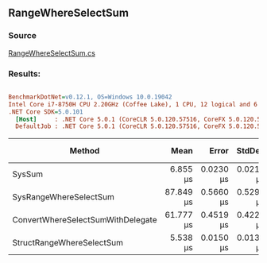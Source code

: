 ﻿## RangeWhereSelectSum

### Source
[RangeWhereSelectSum.cs](../../src/StructLinq.Benchmark/RangeWhereSelectSum.cs)

### Results:
``` ini

BenchmarkDotNet=v0.12.1, OS=Windows 10.0.19042
Intel Core i7-8750H CPU 2.20GHz (Coffee Lake), 1 CPU, 12 logical and 6 physical cores
.NET Core SDK=5.0.101
  [Host]     : .NET Core 5.0.1 (CoreCLR 5.0.120.57516, CoreFX 5.0.120.57516), X64 RyuJIT
  DefaultJob : .NET Core 5.0.1 (CoreCLR 5.0.120.57516, CoreFX 5.0.120.57516), X64 RyuJIT


```
|                            Method |      Mean |     Error |    StdDev | Ratio | RatioSD | Gen 0 | Gen 1 | Gen 2 | Allocated |
|---------------------------------- |----------:|----------:|----------:|------:|--------:|------:|------:|------:|----------:|
|                            SysSum |  6.855 μs | 0.0230 μs | 0.0215 μs |  1.00 |    0.00 |     - |     - |     - |         - |
|            SysRangeWhereSelectSum | 87.849 μs | 0.5660 μs | 0.5294 μs | 12.82 |    0.07 |     - |     - |     - |     160 B |
| ConvertWhereSelectSumWithDelegate | 61.777 μs | 0.4519 μs | 0.4227 μs |  9.01 |    0.06 |     - |     - |     - |      40 B |
|         StructRangeWhereSelectSum |  5.538 μs | 0.0150 μs | 0.0133 μs |  0.81 |    0.00 |     - |     - |     - |         - |
